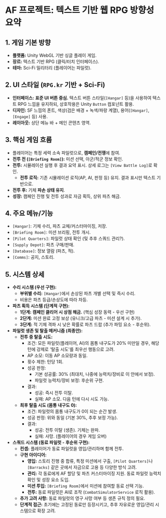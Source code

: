 # AF 프로젝트: 텍스트 기반 웹 RPG 방향성 요약

## 1. 게임 기본 방향

*   **플랫폼:** Unity WebGL 기반 싱글 플레이 게임.
*   **장르:** 텍스트 기반 RPG (클릭/터치 인터페이스).
*   **테마:** Sci-Fi 밀리터리 (플레이어는 파일럿).

## 2. UI 스타일 (`RPG.kr` 기반 + Sci-Fi)

*   **인터페이스:** **표준 UI 버튼 중심.** 텍스트 버튼 스타일(`[Hangar]` 등)을 사용하여 텍스트 RPG 느낌을 유지하되, 상호작용은 Unity `Button` 컴포넌트 활용.
*   **디자인:** SF 느낌의 폰트, 색상(검은 배경 + 녹색/파랑 계열), 용어(`[Hangar]`, `[Engage]` 등) 사용.
*   **레이아웃:** 상단 메뉴 바 + 메인 콘텐츠 영역.

## 3. 핵심 게임 흐름

*   플레이어는 특정 세력 소속 파일럿으로, **캠페인/전쟁**에 참여.
*   **전투 전 (`[Briefing Room]`):** 미션 선택, 아군/적군 정보 확인.
*   **전투:** 시뮬레이션 실행 후 결과 요약 표시. 상세 로그는 `[View Battle Log]`로 확인.
    *   **전투 로직:** 기존 시뮬레이션 로직(AP, AI, 판정 등) 유지. 결과 표시만 텍스트 기반으로.
*   **전투 후:** 기체 **파손 상태 유지**.
*   **성장:** 캠페인 진행 및 전투 성과로 자금 획득, 상위 파츠 해금.

## 4. 주요 메뉴/기능

*   `[Hangar]`: 기체 수리, 파츠 교체/커스터마이징, 저장.
*   `[Briefing Room]`: 미션 브리핑, 전투 개시.
*   `[Pilot Quarters]`: 파일럿 상태 확인 (및 추후 스쿼드 관리?).
*   `[Supply Depot]`: 파츠 구매/판매.
*   `[Database]`: 정보 열람 (파츠, 적).
*   `[Comms]`: 공지, 스토리.

## 5. 시스템 상세

*   **수리 시스템 (우선 구현):**
    *   **부위별 수리:** `[Hangar]`에서 손상된 파츠 개별 선택 및 즉시 수리.
    *   비용은 파츠 등급/손상도에 따라 차등.
*   **파츠 획득 시스템 (단계적 구현):**
    *   **1단계:** **캠페인 클리어 시 상점 해금.** (핵심 성장 동력 - 우선 구현)
    *   **2단계:** 미션 완료 고정 보상 (유니크/고급 파츠 - 미션 설계 시 추가).
    *   **3단계:** 적 기체 격파 시 낮은 확률로 파츠 드랍 (추가 파밍 요소 - 후순위).
*   **파일럿 생존 및 탈출 메커니즘 (최종안):**
    *   **전투 중 탈출 시도:**
        *   조건: 모든 파일럿(플레이어, AI)의 몸통 내구도가 20% 미만일 경우, 해당 턴에 강제로 '탈출 시도'를 최우선 행동으로 고려.
        *   AP 소모: 이동 AP 소모량과 동일.
        *   횟수 제한: 턴당 1회.
        *   성공 판정:
            *   기본 성공률: 30% (최대치, 나중에 능력치/장비로 이 안에서 보정).
            *   파일럿 능력치/장비 보정: 후순위 구현.
        *   결과:
            *   성공: 즉시 전투 이탈.
            *   실패: AP 소모. 다음 턴에 다시 시도 가능.
    *   **최후 탈출 시도 (몸통 내구도 0):**
        *   조건: 파일럿의 몸통 내구도가 0이 되는 순간 발생.
        *   성공 판정: 위와 동일 (기본 30%, 추후 보정 가능).
        *   결과:
            *   성공: 전투 이탈 (생존). 기체는 완파.
            *   실패: 사망. (플레이어의 경우 게임 오버)
*   **스쿼드 시스템 (동료 파일럿 - 후순위 구현):**
    *   **컨셉:** 플레이어가 동료 파일럿을 영입/관리하며 함께 전투.
    *   **구현 아이디어:**
        *   **영입:** 스토리 진행 중 합류, 특정 미션에서 구출, `[Pilot Quarters]`나 `[Barracks]` 같은 곳에서 자금으로 고용 등 다양한 방식 고려.
        *   **관리:** 각 동료에게 AF 할당 및 파츠 커스터마이징 지원. 동료 파일럿 능력치 확인 및 성장 요소 도입.
        *   **미션 투입:** `[Briefing Room]`에서 미션에 참여할 동료 선택 기능.
        *   **전투:** 동료 파일럿은 AI로 조작 (`CombatSimulatorService` 로직 활용).
    *   **추가 고려 사항:** 동료 파일럿의 영구 사망 여부 등 생존 규칙 정의 필요.
    *   **단계적 접근:** 초기에는 고정된 동료만 등장시키고, 추후 자유로운 영입/관리 시스템으로 확장 고려. 